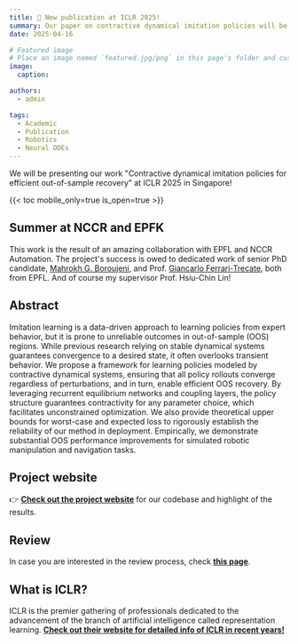 ```yaml
---
title: 🎉 New publication at ICLR 2025!
summary: Our paper on contractive dynamical imitation policies will be a part of ICLR 2025 in Singapore. If you're in Singapore around that time, come to our poster session, 10:30–12 in Hall 3/2B, no. 39 to talk safe robotics 🤖!
date: 2025-04-16

# Featured image
# Place an image named `featured.jpg/png` in this page's folder and customize its options here.
image:
  caption:

authors:
  - admin

tags:
  - Academic
  - Publication
  - Robotics
  - Neural ODEs
---
```


We will be presenting our work "Contractive dynamical imitation policies for efficient out-of-sample recovery" at ICLR 2025 in Singapore!

{{< toc mobile_only=true is_open=true >}}

## Summer at NCCR and EPFK
This work is the result of an amazing collaboration with EPFL and NCCR Automation. The project's success is owed to dedicated work of senior PhD candidate, [Mahrokh G. Boroujeni](https://people.epfl.ch/mahrokh.ghoddousiboroujeni?lang=en), and Prof. [Giancarlo Ferrari-Trecate](https://www.epfl.ch/labs/decode/), both from EPFL. And of course my supervisor Prof. Hsiu-Chin Lin!

## Abstract

Imitation learning is a data-driven approach to learning policies from expert behavior, but it is prone to unreliable outcomes in out-of-sample (OOS) regions. While previous research relying on stable dynamical systems guarantees convergence to a desired state, it often overlooks transient behavior. We propose a framework for learning policies modeled by contractive dynamical systems, ensuring that all policy rollouts converge regardless of perturbations, and in turn, enable efficient OOS recovery. By leveraging recurrent equilibrium networks and coupling layers, the policy structure guarantees contractivity for any parameter choice, which facilitates unconstrained optimization. We also provide theoretical upper bounds for worst-case and expected loss to rigorously establish the reliability of our method in deployment. Empirically, we demonstrate substantial OOS performance improvements for simulated robotic manipulation and navigation tasks.

## Project website

👉 [**Check out the project website**](https://sites.google.com/view/contractive-dynamical-policies) for our codebase and highlight of the results.

## Review
In case you are interested in the review process, check [**this page**](https://openreview.net/forum?id=lILEtkWOXD&referrer=%5BAuthor%20Console%5D(%2Fgroup%3Fid%3DICLR.cc%2F2025%2FConference%2FAuthors%23your-submissions)).

## What is ICLR?
ICLR is the premier gathering of professionals dedicated to the advancement of the branch of artificial intelligence called representation learning. [**Check out their website for detailed info of ICLR in recent years!**](https://iclr.cc/)